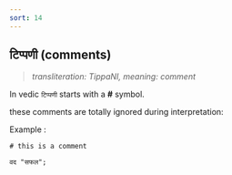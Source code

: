 ```yaml
---
sort: 14
---
```

## टिप्पणी (comments)

>_transliteration: TippaNI, meaning: comment_

In vedic `टिप्पणी` starts with a **#** symbol. 

these comments are totally ignored during interpretation:

Example :

```ved
# this is a comment
 
वद "सफल";  
```
